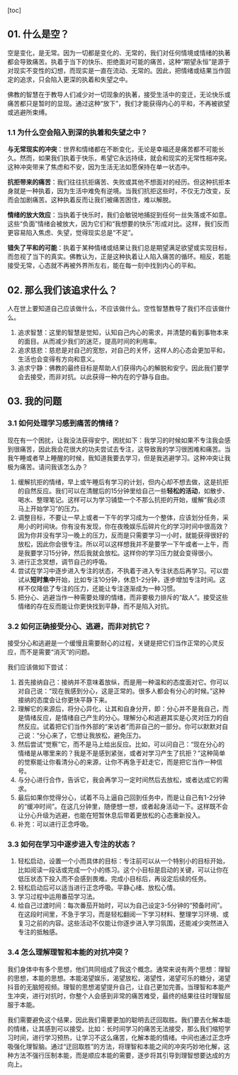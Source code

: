 [toc]

## 01. 什么是空？

空是变化，是无常。因为一切都是变化的、无常的，我们对任何情境或情绪的执著都会导致痛苦。执着于当下的快乐、拒绝面对可能的痛苦，这种“期望永恒”是源于对现实不变性的幻想，而现实是一直在流动、无常的。因此，把情绪或结果当作固定的追求，只会陷入更深的执着和失望之中。

佛教的智慧在于教导人们减少对一切现象的执著，接受生活中的变迁，无论快乐或痛苦都只是暂时的显现。通过这种“放下”，我们才能获得内心的平和，不再被欲望或逃避所束缚。

### 1.1 为什么空会陷入到深的执着和失望之中？

**与无常现实的冲突**：世界和情绪都在不断变化，无论是幸福还是痛苦都不可能长久。然而，如果我们执着于快乐，希望它永远持续，就会和现实的无常性相冲突。这种冲突带来了焦虑和不安，因为生活无法如愿保持在单一状态中。

**抗拒带来的痛苦**：我们往往抗拒痛苦、失败或其他不想面对的经历。但这种抗拒本身就是一种执着，因为生活中难免有逆境。当我们抗拒这些时，不仅无力改变，反而会加剧痛苦。这种执着反而让我们被痛苦困住，难以解脱。

**情绪的放大效应**：当执着于快乐时，我们会敏锐地捕捉到任何一丝失落或不如意。这些“负面”情绪会被放大，因为它们和“我想要的快乐”形成对比。这样，我们反而更容易陷入焦虑、失望，觉得现实总是“不足”。

**错失了平和的可能**：执着于某种情绪或结果让我们总是期望满足欲望或实现目标，而忽视了当下的真实。佛教认为，正是这种执着让人陷入痛苦的循环。相反，若能接受无常，心态就不再被外界所左右，能在每一刻中找到内心的平和。

## 02. 那么我们该追求什么？

人在世上要知道自己应该做什么，不应该做什么。空性智慧教导了我们不应该做什么。

1. 追求智慧：这里的智慧是觉知，认知自己内心的需求，并清楚的看到事物本来的面目。从而减少我们的迷茫，提高时间的利用率。
2. 追求慈悲：慈悲是对自己的宽恕，对自己的关怀，这样人的心态会更加平和，生活也会变得有方向和意义。
3. 追求宁静：佛教的最终目标是帮助人们获得内心的解脱和安宁。因此我们要学会去接受，而非对抗。以此获得一种内在的宁静与自由。

## 03. 我的问题

### 3.1 如何处理学习感到痛苦的情绪？

现在有一个困扰，让我没法获得安宁。困扰如下：我学习的时候如果不专注我会感到很痛苦，因此我会花很大的功夫尝试去专注，这导致我的学习很困难和痛苦。当我午睡或者早上睡醒的时候，我知道我要去学习，但是我逃避学习。这种冲突让我极为痛苦。请问我该怎么办？

1. 缓解抗拒的情绪，早上或午睡后有学习的计划，但内心却不想去做，这是抗拒的自然反应。我们可以在清醒后的15分钟里给自己一些**轻松的活动**，如散步、喝水、整理笔记。这样可以为学习铺垫一个不那么抗拒的开始，缓解“我必须马上开始学习”的压力。
2. 调整目标，不要让一早上或者一下午的学习成为一个整体，应该划分任务，采用小的时间块。你有没有发现，你在夜晚娱乐后碎片化的学习时间中很高效？因为你并没有学习一晚上的压力，反而是只需要学习一小时，就能获得很好的放松，因此你会很专注。所以可以这样想我并不是要学一下午或者一上午，而是我要学习15分钟，然后我就会放松。这样你的学习压力就会变得很小。
3. 进行正念冥想，调节自己的呼吸。
4. 尝试在学习中逐步进入专注的状态，不执着于进入专注状态后再学习。可以尝试从**短时集中**开始，比如专注10分钟，休息1-2分钟，逐步增加专注时间。这样不仅降低了专注的压力，还能让专注逐渐成为一种习惯。
5. 把分心、逃避当作一种需要处理的情绪，而非要极力排斥的“敌人”。接受这些情绪的存在反而能让你更快找到平静，而不是陷入对抗。

### 3.2 如何正确接受分心、逃避，而非对抗它？

接受分心和逃避是一个缓慢且需要耐心的过程，关键是把它们当作正常的心灵反应，而不是需要“消灭”的问题。

我们应该做如下尝试：

1. 首先接纳自己：接纳并不意味着放纵，而是用一种温和的态度面对它。你可以对自己说：“现在我感到分心，这是正常的。很多人都会有分心的时候。”这种接纳的态度会让你更快平静下来。
2. 理解它的来源后，将分心异化，让其和自身分开，即：分心并不是我自己，而是情绪反应，是情绪自己产生的分心。理解分心和逃避其实是心灵对压力的自然反应。试着把它们当作外部的“来访者”而非自己的一部分。你可以默默对自己说：“分心来了，它想让我放松，避免压力。
3. 然后尝试“觉察”它，而不是马上给出反应。比如，可以问自己：“现在分心的情绪是从哪里来的？我是不是感到紧张，或者对学习产生了抗拒？”这种简单的觉察能让你看清分心的来源，让你不再急于赶走它，而是把它当作一种信号。
4. 与分心进行合作，告诉它，我会再学习一定时间然后去放松，或者达成它的需求。
5. 最后如果你觉得分心，试着不马上逼自己回到任务中，而是让自己有1-2分钟的“缓冲时间”。在这几分钟里，随便想一想，或者起身活动一下。这样既不会让分心升级为逃避，也能在短暂休息后带着更放松的心态重新投入。
6. 补充：可以进行正念呼吸。

### 3.3 如何在学习中逐步进入专注的状态？

1. 轻松启动，设置一个小而具体的目标：专注前可以从一个特别小的目标开始，比如阅读一段话或完成一个小的练习。这个小目标是启动的关键，可以让你在低压状态下投入而不会感到畏难。完成小目标后，再设定后续的任务。
2. 轻松启动后可以适当进行正念呼吸。平静心绪、放松心情。
3. 学习过程中运用番茄学习法。
4. 给自己过渡时间：每次番茄开始时，可以为自己设定3-5分钟的“预备时间”。在这段时间里，不急于学习，而是轻松翻阅一下学习材料、整理学习环境、或复习之前的内容。这些活动不仅能让你逐步进入学习氛围，还能减少突然进入专注的抵触感。

### 3.4 怎么理解理智和本能的对抗冲突？

我们身体中有多个思想，他们共同组成了我这个概念。通常来说有两个思想：理智的思想，本能的思想。本能渴望娱乐，渴望放松，渴望性，渴望可乐的糖分，渴望抖音的无脑短视频。理智的思想渴望提升自己，让自己更加完善。当理智和本能产生冲突，进行对抗时，你整个人会感到非常的痛苦难受，最终的结果往往时理智屈服于本能。

我们需要避免这个结果，因此我们需要更加的聪明去迂回取胜。我们要去化解本能的情绪，让其感到可以接受。比如：长时间学习的痛苦无法接受，那么我们缩短学习时间，进行学习预热，让学习不这么痛苦，化解本能的情绪。中间也通过正念呼吸强化理智脑。通过“迂回取胜”的方法，将理智和本能之间的冲突巧妙地化解，这种方法不强行压制本能，而是顺应本能的需要，逐步将其引导到理智想要达成的方向上。